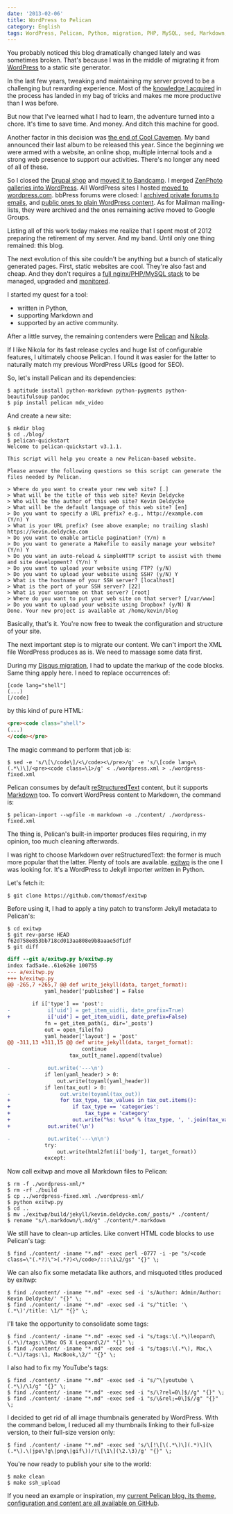 ```yaml
---
date: '2013-02-06'
title: WordPress to Pelican
category: English
tags: WordPress, Pelican, Python, migration, PHP, MySQL, sed, Markdown, reStructuredText, ZenPhoto, Cool Cavemen, Regular expression
---
```


You probably noticed this blog dramatically changed lately and was sometimes
broken. That's because I was in the middle of migrating it from
[WordPress](https://wordpress.org) to a static site generator.

In the last few years, tweaking and maintaining my server proved to be a
challenging but rewarding experience. Most of the [knowledge I
acquired]({tag}debian) in the process has landed in
my bag of tricks and makes me more productive than I was before.

But now that I've learned what I had to learn, the adventure turned into a
chore. It's time to save time. And money. And ditch this machine for good.

Another factor in this decision was [the end of Cool
Cavemen](https://coolcavemen.com/2012/12/22/cool-cavemen-the-end/). My band
announced their last album to be released this year. Since the beginning we
were armed with a website, an online shop, multiple internal tools and a strong
web presence to support our activities. There's no longer any need of all of
these.

So I closed the [Drupal
shop]({filename}/2011/chose-ubercart-magento-oscommerce.md)
and [moved it to
Bandcamp](https://coolcavemen.com/2012/05/27/cool-cavemen-bandcamp-baisse-prix/).
I merged [ZenPhoto galleries into
WordPress]({filename}/2012/zenphoto-wordpress-migration.md).
All WordPress sites I hosted [moved to
wordpress.com](https://en.support.wordpress.com/moving-a-blog/#moving-from-wordpress-org).
bbPress forums were closed: I [archived private forums to
emails]({filename}/2012/converting-bbpress-forum-mailbox-archive.md),
and [public ones to plain WordPress
content]({filename}/2012/transfer-bbpress-to-plain-wordpress.md).
As for Mailman mailing-lists, they were archived and the ones remaining active
moved to Google Groups.

Listing all of this work today makes me realize that I spent most of 2012
preparing the retirement of my server. And my band. Until only one thing
remained: this blog.

The next evolution of this site couldn't be anything but a bunch of statically
generated pages. First, static websites are cool. They're also fast and cheap.
And they don't requires a [full nginx/PHP/MySQL
stack]({filename}/2011/nginx-php-fpm-mysql-debian-squeeze-server.md)
to be managed, upgraded and
[monitored]({filename}/2011/munin-monitor-debian-squeeze-server.md).

I started my quest for a tool:

- written in Python,
- supporting Markdown and
- supported by an active community.

After a little survey, the remaining contenders were
[Pelican](https://getpelican.com) and [Nikola](https://nikola.ralsina.com.ar).

If I like Nikola for its fast release cycles and huge list of configurable
features, I ultimately choose Pelican. I found it was easier for the latter to
naturally match my previous WordPress URLs (good for SEO).

So, let's install Pelican and its dependencies:

```shell-session
$ aptitude install python-markdown python-pygments python-beautifulsoup pandoc
$ pip install pelican mdx_video
```

And create a new site:

```shell-session
$ mkdir blog
$ cd ./blog/
$ pelican-quickstart
Welcome to pelican-quickstart v3.1.1.

This script will help you create a new Pelican-based website.

Please answer the following questions so this script can generate the files needed by Pelican.

> Where do you want to create your new web site? [.]
> What will be the title of this web site? Kevin Deldycke
> Who will be the author of this web site? Kevin Deldycke
> What will be the default language of this web site? [en]
> Do you want to specify a URL prefix? e.g., http://example.com   (Y/n) Y
> What is your URL prefix? (see above example; no trailing slash) https://kevin.deldycke.com
> Do you want to enable article pagination? (Y/n) n
> Do you want to generate a Makefile to easily manage your website? (Y/n) Y
> Do you want an auto-reload & simpleHTTP script to assist with theme and site development? (Y/n) Y
> Do you want to upload your website using FTP? (y/N)
> Do you want to upload your website using SSH? (y/N) Y
> What is the hostname of your SSH server? [localhost]
> What is the port of your SSH server? [22]
> What is your username on that server? [root]
> Where do you want to put your web site on that server? [/var/www]
> Do you want to upload your website using Dropbox? (y/N) N
Done. Your new project is available at /home/kevin/blog
```

Basically, that's it. You're now free to tweak the configuration and structure
of your site.

The next important step is to migrate our content. We can't import the XML file
WordPress produces as is. We need to massage some data first.

During my [Disqus
migration]({filename}/2013/wordpress-disqus-migration.md), I
had to update the markup of the code blocks. Same thing apply here. I need to
replace occurrences of:

```bbcode
[code lang="shell"]
(...)
[/code]
```

by this kind of pure HTML:

```html
<pre><code class="shell">
(...)
</code></pre>

```

The magic command to perform that job is:

```shell-session
$ sed -e 's/\[\/code\]/<\/code><\/pre>/g' -e 's/\[code lang=\(.*\)\]/<pre><code class=\1>/g' < ./wordpress.xml > ./wordpress-fixed.xml
```

Pelican consumes by default
[reStructuredText](https://en.wikipedia.org/wiki/ReStructuredText) content, but
it supports [Markdown](https://en.wikipedia.org/wiki/Markdown) too. To convert
WordPress content to Markdown, the command is:

```shell-session
$ pelican-import --wpfile -m markdown -o ./content/ ./wordpress-fixed.xml
```

The thing is, Pelican's built-in importer produces files requiring, in my
opinion, too much cleaning afterwards.

I was right to choose Markdown over reStructuredText: the former is much more
popular that the latter. Plenty of tools are available.
[exitwp](https://github.com/thomasf/exitwp) is the one I was looking for. It's
a WordPress to Jekyll importer written in Python.

Let's fetch it:

```shell-session
$ git clone https://github.com/thomasf/exitwp
```

Before using it, I had to apply a tiny patch to transform Jekyll metadata to
Pelican's:

```shell-session
$ cd exitwp
$ git rev-parse HEAD
f62d758e853bb718cd013aa808e9b8aaae5df1df
$ git diff
```

```diff
diff --git a/exitwp.py b/exitwp.py
index fad5a4e..61e626e 100755
--- a/exitwp.py
+++ b/exitwp.py
@@ -265,7 +265,7 @@ def write_jekyll(data, target_format):
            yaml_header['published'] = False

        if i['type'] == 'post':
-            i['uid'] = get_item_uid(i, date_prefix=True)
+            i['uid'] = get_item_uid(i, date_prefix=False)
            fn = get_item_path(i, dir='_posts')
            out = open_file(fn)
            yaml_header['layout'] = 'post'
@@ -311,13 +311,15 @@ def write_jekyll(data, target_format):
                        continue
                    tax_out[t_name].append(tvalue)

-            out.write('---\n')
            if len(yaml_header) > 0:
                out.write(toyaml(yaml_header))
            if len(tax_out) > 0:
-                out.write(toyaml(tax_out))
+                for tax_type, tax_values in tax_out.items():
+                    if tax_type == 'categories':
+                        tax_type = 'category'
+                    out.write("%s: %s\n" % (tax_type, ', '.join(tax_values)))
+            out.write('\n')

-            out.write('---\n\n')
            try:
                out.write(html2fmt(i['body'], target_format))
            except:
```

Now call exitwp and move all Markdown files to Pelican:

```shell-session
$ rm -f ./wordpress-xml/*
$ rm -rf ./build
$ cp ../wordpress-fixed.xml ./wordpress-xml/
$ python exitwp.py
$ cd ..
$ mv ./exitwp/build/jekyll/kevin.deldycke.com/_posts/* ./content/
$ rename "s/\.markdown/\.md/g" ./content/*.markdown
```

We still have to clean-up articles. Like convert HTML code blocks to use
Pelican's tag:

```shell-session
$ find ./content/ -iname "*.md" -exec perl -0777 -i -pe "s/<code class=\"(.*?)\">(.*?)<\/code>/:::\1\2/gs" "{}" \;
```

We can also fix some metadata like authors, and misquoted titles produced by
exitwp:

```shell-session
$ find ./content/ -iname "*.md" -exec sed -i 's/Author: Admin/Author: Kevin Deldycke/' "{}" \;
$ find ./content/ -iname "*.md" -exec sed -i "s/^title: '\(.*\)'/title: \1/" "{}" \;
```

I'll take the opportunity to consolidate some tags:

```shell-session
$ find ./content/ -iname "*.md" -exec sed -i "s/tags:\(.*\)leopard\(.*\)/tags:\1Mac OS X Leopard\2/" "{}" \;
$ find ./content/ -iname "*.md" -exec sed -i "s/tags:\(.*\), Mac,\(.*\)/tags:\1, MacBook,\2/" "{}" \;
```

I also had to fix my YouTube's tags:

```shell-session
$ find ./content/ -iname "*.md" -exec sed -i "s/^\[youtube \(.*\)/\1/g" "{}" \;
$ find ./content/ -iname "*.md" -exec sed -i "s/\?rel=0\]$//g" "{}" \;
$ find ./content/ -iname "*.md" -exec sed -i "s/\&rel;=0\]$//g" "{}" \;
```

I decided to get rid of all image thumbnails generated by WordPress. With the
command below, I reduced all my thumbnails linking to their full-size version,
to their full-size version only:

```shell-session
$ find ./content/ -iname "*.md" -exec sed 's/\[!\[\(.*\)\](.*)\](\(.*\).\(jpe\?g\|png\|gif\))/!\[\1\](\2.\3)/g' "{}" \;
```

You're now ready to publish your site to the world:

```shell-session
$ make clean
$ make ssh_upload
```

If you need an example or inspiration, my [current Pelican blog, its theme,
configuration and content are all available on
GitHub](https://github.com/kdeldycke/kevin-deldycke-blog).
